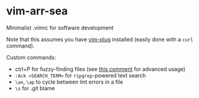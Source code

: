 # vim-arr-sea
Minimalist .vimrc for software development

Note that this assumes you have [vim-plug](https://github.com/junegunn/vim-plug) installed (easily done with a `curl` command).

Custom commands:

* ctrl+P for fuzzy-finding files (see [this comment](https://github.com/junegunn/fzf.vim/issues/160#issuecomment-226523789) for advanced usage)
* `:Ack <SEARCH_TERM>` for `ripgrep`-powered text search
* `\an`, `\ap` to cycle between lint errors in a file
* `\s` for .git blame
